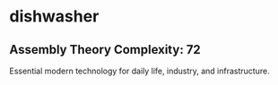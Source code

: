 # dishwasher

## Assembly Theory Complexity: 72
Essential modern technology for daily life, industry, and infrastructure.
